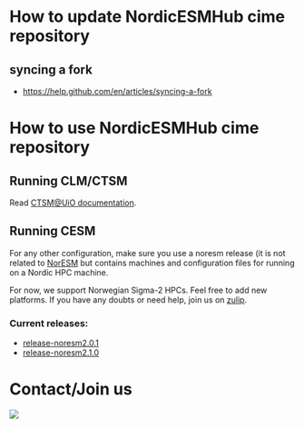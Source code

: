 # How to update NordicESMHub cime repository


## syncing a fork

- https://help.github.com/en/articles/syncing-a-fork

# How to use NordicESMHub cime repository

## Running CLM/CTSM 

Read [CTSM@UiO documentation](https://ctsm-docs.readthedocs.io/en/latest/).

## Running CESM 

For any other configuration, make sure you use a noresm release (it is not related to [NorESM](https://noresm-docs.readthedocs.io/en/latest/) but contains machines and configuration files for running on a Nordic HPC machine.

For now, we support Norwegian Sigma-2 HPCs. Feel free to add new platforms. If you have any doubts or need help, join us on [zulip](https://nordicesmhub.zulipchat.com/).

### Current releases:

- [release-noresm2.0.1](https://github.com/NordicESMhub/cesm/tree/release-noresm2.0.1)
- [release-noresm2.1.0](https://github.com/NordicESMhub/cesm/tree/release-noresm2.1.0)

# Contact/Join us

<a href="https://nordicesmhub.zulipchat.com/"><img src="https://img.shields.io/badge/join%20us-on%20zulip-blue.svg"></a>

